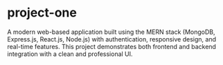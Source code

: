 
# project-one
A modern web-based application built using the MERN stack (MongoDB, Express.js, React.js, Node.js) with authentication, responsive design, and real-time features. This project demonstrates both frontend and backend integration with a clean and professional UI.


